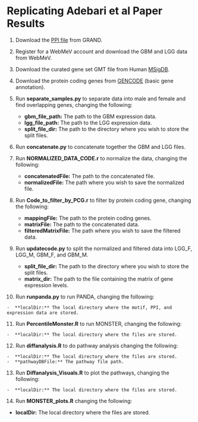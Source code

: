 # Replicating Adebari et al Paper Results

1.  Download the [PPI file](https://granddb.s3.amazonaws.com/tissues/ppi/tissues_ppi.txt) from GRAND.
2.  Register for a WebMeV account and download the GBM and LGG data from WebMeV.
3.  Download the curated gene set GMT file from Human [MSigDB](https://www.gsea-msigdb.org/gsea/msigdb/collections.jsp).
4.  Download the protein coding genes from [GENCODE](https://www.gencodegenes.org/human/) (basic gene annotation).
5.  Run **separate_samples.py** to separate data into male and female and find overlapping genes, changing the following:
    -  **gbm_file_path:** The path to the GBM expression data.
    -  **lgg_file_path:** The path to the LGG expression data.
    - **split_file_dir:** The path to the directory where you wish to store the split files.
6.  Run **concatenate.py** to concatenate together the GBM and LGG files.
7.  Run **NORMALIZED_DATA_CODE.r** to normalize the data, changing the following:
    -  **concatenatedFile:** The path to the concatenated file.
    -  **normalizedFile:** The path where you wish to save the normalized file.
8.  Run **Code_to_filter_by_PCG.r** to filter by protein coding gene, changing the following:
    -  **mappingFile:** The path to the protein coding genes.
    -  **matrixFile:** The path to the concatenated data.
    -  **filteredMatrixFile:** The path where you wish to save the filtered data.
9.  Run **updatecode.py** to split the normalized and filtered data into LGG_F, LGG_M, GBM_F, and GBM_M.
    -  **split_file_dir:** The path to the directory where you wish to store the split files.
    -  **matrix_dir:** The path to the file containing the matrix of gene expression levels.

10.  Run **runpanda.py** to run PANDA, changing the following:

    -  **localDir:** The local directory where the motif, PPI, and expression data are stored.

11.  Run **PercentileMonster.R** to run MONSTER, changing the following:

    -  **localDir:** The local directory where the files are stored.

12.  Run **diffanalysis.R** to do pathway analysis changing the following:

    -  **localDir:** The local directory where the files are stored.
    -  **pathwayDBFile:** The pathway file path.

13.  Run **Diffanalysis_Visuals.R** to plot the pathways, changing the following:

    -  **localDir:** The local directory where the files are stored.

14.  Run **MONSTER_plots.R** changing the following:
 
   -  **localDir:** The local directory where the files are stored.
